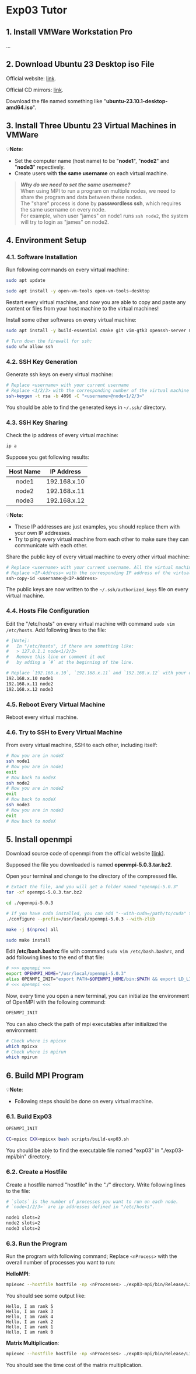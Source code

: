 # Exp03 Tutor

## 1. Install VMWare Workstation Pro

...

## 2. Download Ubuntu 23 Desktop iso File

Official website: [link](https://ubuntu.com/download/desktop).

Official CD mirrors: [link](https://launchpad.net/ubuntu/+cdmirrors).

Download the file named something like "**ubuntu-23.10.1-desktop-amd64.iso**".

## 3. Install Three Ubuntu 23 Virtual Machines in VMWare

💡**Note**:
- Set the computer name (host name) to be "**node1**", "**node2**" and "**node3**" repectively.
- Create users with **the same username** on each virtual machine.

> ***Why do we need to set the same username?***  
> When using MPI to run a program on multiple nodes, we need to share the program and data between these nodes.   
> The "share" process is done by **passwordless ssh**, which requires the same username on every node.  
> For example, when user "james" on node1 runs `ssh node2`, the system will try to login as "james" on node2.

## 4. Environment Setup

### 4.1. Software Installation

Run following commands on every virtual machine:

```bash
sudo apt update

sudo apt install -y open-vm-tools open-vm-tools-desktop
```

Restart every virtual machine, and now you are able to copy and paste any content or files from your host machine to the virtual machines!

Install some other softwares on every virtual machine:

```bash
sudo apt install -y build-essential cmake git vim-gtk3 openssh-server m4 libcurl4-openssl-dev zlib1g-dev

# Turn down the firewall for ssh:
sudo ufw allow ssh
```

### 4.2. SSH Key Generation

Generate ssh keys on every virtual machine:

```bash
# Replace <username> with your current username
# Replace <1/2/3> with the corresponding number of the virtual machine
ssh-keygen -t rsa -b 4096 -C "<username>@node<1/2/3>"
```

You should be able to find the generated keys in `~/.ssh/` directory.

### 4.3. SSH Key Sharing

Check the ip address of every virtual machine:

```bash
ip a
```

Suppose you get following results:

| Host Name | IP Address |
| :---: | :---: |
| node1 | 192.168.x.10 |
| node2 | 192.168.x.11 |
| node3 | 192.168.x.12 |

💡**Note**: 
- These IP addresses are just examples, you should replace them with your own IP addresses.
- Try to ping every virtual machine from each other to make sure they can communicate with each other.

Share the public key of every virtual machine to every other virtual machine:

```bash
# Replace <username> with your current username. All the virtual machines should have the same username.
# Replace <IP-Address> with the corresponding IP address of the virtual machine
ssh-copy-id <username>@<IP-Address>
```

The public keys are now written to the `~/.ssh/authorized_keys` file on every virtual machine.

### 4.4. Hosts File Configuration

Edit the "/etc/hosts" on every virtual machine with command `sudo vim /etc/hosts`. Add following lines to the file:

```bash
# [Note]:
#   In "/etc/hosts", if there are something like: 
#   > 127.0.1.1 node<1/2/3>
#   Remove this line or comment it out 
#   by adding a `#` at the beginning of the line.

# Replace `192.168.x.10`, `192.168.x.11` and `192.168.x.12` with your own IP addresses.
192.168.x.10 node1
192.168.x.11 node2
192.168.x.12 node3
```

### 4.5. Reboot Every Virtual Machine

Reboot every virtual machine. 

### 4.6. Try to SSH to Every Virtual Machine

From every virtual machine, SSH to each other, including itself:

```bash
# Now you are in nodeX
ssh node1
# Now you are in node1
exit
# Now back to nodeX
ssh node2
# Now you are in node2
exit
# Now back to nodeX
ssh node3
# Now you are in node3
exit
# Now back to nodeX
```

## 5. Install openmpi

Download source code of openmpi from the official website [[link](https://www.open-mpi.org/software/)].

Supposed the file you downloaded is named **openmpi-5.0.3.tar.bz2**.  

Open your terminal and change to the directory of the compressed file.

```bash
# Extact the file, and you will get a folder named "openmpi-5.0.3"
tar -xf openmpi-5.0.3.tar.bz2

cd ./openmpi-5.0.3

# If you have cuda installed, you can add "--with-cuda=/path/to/cuda" to the following command.
./configure --prefix=/usr/local/openmpi-5.0.3 --with-zlib

make -j $(nproc) all

sudo make install
```

Edit **/etc/bash.bashrc** file with command `sudo vim /etc/bash.bashrc`, and add following lines to the end of that file:

```bash
# >>> openmpi >>>
export OPENMPI_HOME="/usr/local/openmpi-5.0.3"
alias OPENMPI_INIT="export PATH=$OPENMPI_HOME/bin:$PATH && export LD_LIBRARY_PATH=$OPENMPI_HOME/lib:$LD_LIBRARY_PATH"
# <<< openmpi <<<
```

Now, every time you open a new terminal, you can initialize the environment of OpenMPI with the following command: 

```bash
OPENMPI_INIT
```

You can also check the path of mpi executables after initialized the environment:

```bash
# Check where is mpicxx
which mpicxx
# Check where is mpirun
which mpirun
```

## 6. Build MPI Program

💡**Note**: 
- Following steps should be done on every virtual machine.

### 6.1. Build Exp03

```bash
OPENMPI_INIT

CC=mpicc CXX=mpicxx bash scripts/build-exp03.sh
```

You should be able to find the executable file named "exp03" in "./exp03-mpi/bin" directory.

### 6.2. Create a Hostfile

Create a hostfile named "hostfile" in the "./" directory. Write following lines to the file:

```bash
# `slots` is the number of processes you want to run on each node.
# `node<1/2/3>` are ip addresses defined in "/etc/hosts".

node1 slots=2
node2 slots=2
node3 slots=2
```

### 6.3. Run the Program

Run the program with following command; Replace `<nProcess>` with the overall number of processes you want to run:

**HelloMPI**:

```bash
mpiexec --hostfile hostfile -np <nProcesses> ./exp03-mpi/bin/Release/Linux_x86_64/hellompi
```

You should see some output like:

```
Hello, I am rank 5
Hello, I am rank 3
Hello, I am rank 4
Hello, I am rank 2
Hello, I am rank 1
Hello, I am rank 0
```

**Matrix Multiplication**:

```bash
mpiexec --hostfile hostfile -np <nProcesses> ./exp03-mpi/bin/Release/Linux_x86_64/matmul -n <matrixSize> -o <outputFile>
```

You should see the time cost of the matrix multiplication.

